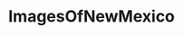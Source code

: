 ---
title: ImagesOfNewMexico
crosslinks:
- EarthPorn
- pics
- imagesofnetwork
- tattoos
- itookapicture
- whatsthisplant
- mildlyinteresting
- SkyPorn
- TrainPorn
- CampingandHiking
- whatisthisthing
- OldSchoolCool
- analog
- aww
- skiing
- PKGOAtlanta
- spiders
- funny
- hiking
- Fishing
---